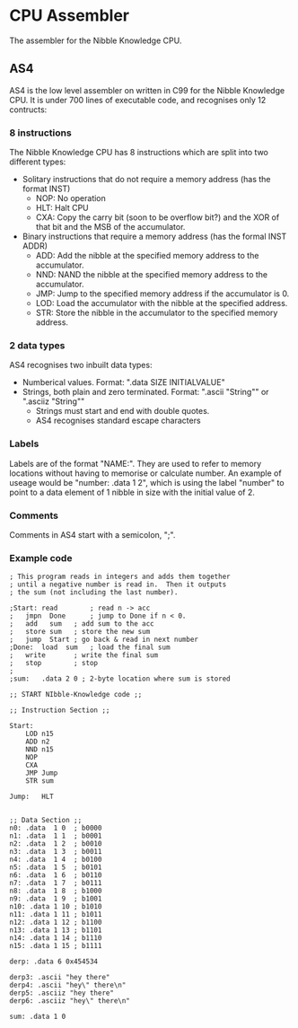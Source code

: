 # CPU Assembler
The assembler for the Nibble Knowledge CPU.

AS4
---

AS4 is the low level assembler on written in C99 for the Nibble Knowledge CPU. It is under 700 lines of executable code, and recognises only 12 contructs:

### 8 instructions ###
The Nibble Knowledge CPU has 8 instructions which are split into two different types:
* Solitary instructions that do not require a memory address (has the format INST)
	* NOP: No operation
	* HLT: Halt CPU
	* CXA: Copy the carry bit (soon to be overflow bit?) and the XOR of that bit and the MSB of the accumulator.
* Binary instructions that require a memory address (has the formal INST ADDR)
	* ADD: Add the nibble at the specified memory address to the accumulator.
	* NND: NAND the nibble at the specified memory address to the accumulator.
	* JMP: Jump to the specified memory address if the accumulator is 0.
	* LOD: Load the accumulator with the nibble at the specified address.
	* STR: Store the nibble in the accumulator to the specified memory address.

### 2 data types ###
AS4 recognises two inbuilt data types:
* Numberical values. Format: ".data SIZE INITIALVALUE"
* Strings, both plain and zero terminated. Format: ".ascii "String"" or ".asciiz "String""
	* Strings must start and end with double quotes.
	* AS4 recognises standard escape characters

### Labels ###
Labels are of the format "NAME:". They are used to refer to memory locations without having to memorise or calculate number.
An example of useage would be "number: .data 1 2", which is using the label "number" to point to a data element of 1 nibble in size with the initial value of 2.

### Comments ###
Comments in AS4 start with a semicolon, ";".

### Example code ###
```assembler
; This program reads in integers and adds them together
; until a negative number is read in.  Then it outputs
; the sum (not including the last number).

;Start:	read		; read n -> acc
;	jmpn  Done  	; jump to Done if n < 0.
;	add   sum  	; add sum to the acc
;	store sum 	; store the new sum
;	jump  Start	; go back & read in next number
;Done:	load  sum 	; load the final sum
;	write 		; write the final sum
;	stop  		; stop
;
;sum:	.data 2 0 ; 2-byte location where sum is stored

;; START NIbble-Knowledge code ;;

;; Instruction Section ;;

Start: 
	LOD n15
	ADD n2
	NND n15
	NOP
	CXA 
	JMP Jump
	STR sum
	
Jump:	HLT 


;; Data Section ;;
n0: .data  1 0  ; b0000
n1: .data  1 1  ; b0001
n2: .data  1 2  ; b0010
n3: .data  1 3  ; b0011
n4: .data  1 4  ; b0100
n5: .data  1 5  ; b0101
n6: .data  1 6  ; b0110
n7: .data  1 7  ; b0111
n8: .data  1 8  ; b1000
n9: .data  1 9  ; b1001
n10: .data 1 10 ; b1010
n11: .data 1 11 ; b1011
n12: .data 1 12 ; b1100
n13: .data 1 13 ; b1101
n14: .data 1 14 ; b1110
n15: .data 1 15 ; b1111

derp: .data 6 0x454534

derp3: .ascii "hey there"
derp4: .ascii "hey\" there\n"
derp5: .asciiz "hey there"
derp6: .asciiz "hey\" there\n"

sum: .data 1 0
```
